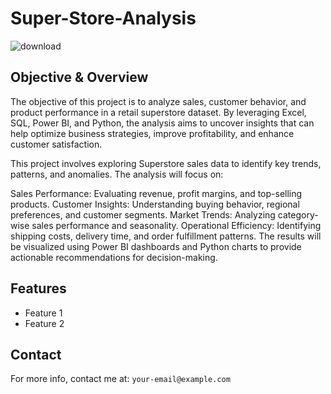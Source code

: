 # Super-Store-Analysis
![download](https://github.com/user-attachments/assets/ccbee50c-decf-4948-9447-1993ea991174)


## Objective & Overview
The objective of this project is to analyze sales, customer behavior, and product performance in a retail superstore dataset. By leveraging Excel, SQL, Power BI, and Python, the analysis aims to uncover insights that can help optimize business strategies, improve profitability, and enhance customer satisfaction.

This project involves exploring Superstore sales data to identify key trends, patterns, and anomalies. The analysis will focus on:

Sales Performance: Evaluating revenue, profit margins, and top-selling products.
Customer Insights: Understanding buying behavior, regional preferences, and customer segments.
Market Trends: Analyzing category-wise sales performance and seasonality.
Operational Efficiency: Identifying shipping costs, delivery time, and order fulfillment patterns.
The results will be visualized using Power BI dashboards and Python charts to provide actionable recommendations for decision-making.

## Features
- Feature 1  
- Feature 2  

## Contact
For more info, contact me at: `your-email@example.com`
